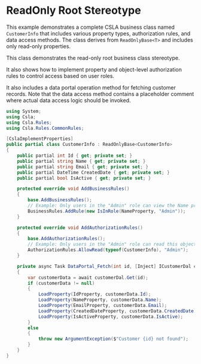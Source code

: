 # ReadOnly Root Stereotype

This example demonstrates a complete CSLA business class named `CustomerInfo` that includes various property types, authorization rules, and data access methods. The class derives from `ReadOnlyBase<T>` and includes only read-only properties.

This class demonstrates the read-only root business class stereotype.

It also shows how to implement property and object-level authorization rules to control access based on user roles.

It also includes a data portal operation method for fetching customer records. Note that the data access method contains a placeholder comment where actual data access logic should be invoked.

```csharp
using System;
using Csla;
using Csla.Rules;
using Csla.Rules.CommonRules;

[CslaImplementProperties]
public partial class CustomerInfo : ReadOnlyBase<CustomerInfo>
{
    public partial int Id { get; private set; }
    public partial string Name { get; private set; }
    public partial string Email { get; private set; }
    public partial DateTime CreatedDate { get; private set; }
    public partial bool IsActive { get; private set; }

    protected override void AddBusinessRules()
    {
        base.AddBusinessRules();
        // Example: Only users in the "Admin" role can view the Name property
        BusinessRules.AddRule(new IsInRole(NameProperty, "Admin"));
    }

    protected override void AddAuthorizationRules()
    {
        base.AddAuthorizationRules();
        // Example: Only users in the "Admin" role can read this object
        AuthorizationRules.AllowRead(typeof(CustomerInfo), "Admin");
    }

    private async Task DataPortal_Fetch(int id, [Inject] ICustomerDal customerDal)
    {
        var customerData = await customerDal.Get(id);
        if (customerData != null)
        {
            LoadProperty(IdProperty, customerData.Id);
            LoadProperty(NameProperty, customerData.Name);
            LoadProperty(EmailProperty, customerData.Email);
            LoadProperty(CreatedDateProperty, customerData.CreatedDate);
            LoadProperty(IsActiveProperty, customerData.IsActive);
        }
        else
        {
            throw new ArgumentException($"Customer {id} not found");
        }
    }
}
```
